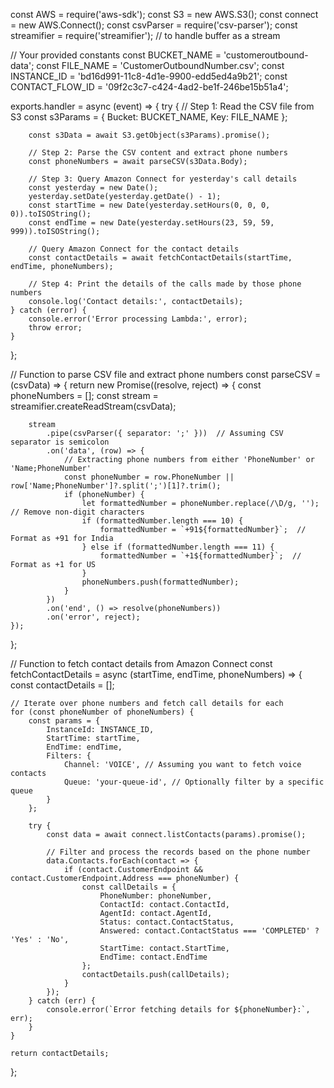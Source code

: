 const AWS = require('aws-sdk');
const S3 = new AWS.S3();
const connect = new AWS.Connect();
const csvParser = require('csv-parser');
const streamifier = require('streamifier');  // to handle buffer as a stream

// Your provided constants
const BUCKET_NAME = 'customeroutbound-data';
const FILE_NAME = 'CustomerOutboundNumber.csv';
const INSTANCE_ID = 'bd16d991-11c8-4d1e-9900-edd5ed4a9b21';
const CONTACT_FLOW_ID = '09f2c3c7-c424-4ad2-be1f-246be15b51a4';

exports.handler = async (event) => {
    try {
        // Step 1: Read the CSV file from S3
        const s3Params = {
            Bucket: BUCKET_NAME,
            Key: FILE_NAME
        };

        const s3Data = await S3.getObject(s3Params).promise();
        
        // Step 2: Parse the CSV content and extract phone numbers
        const phoneNumbers = await parseCSV(s3Data.Body);
        
        // Step 3: Query Amazon Connect for yesterday's call details
        const yesterday = new Date();
        yesterday.setDate(yesterday.getDate() - 1);
        const startTime = new Date(yesterday.setHours(0, 0, 0, 0)).toISOString();
        const endTime = new Date(yesterday.setHours(23, 59, 59, 999)).toISOString();

        // Query Amazon Connect for the contact details
        const contactDetails = await fetchContactDetails(startTime, endTime, phoneNumbers);

        // Step 4: Print the details of the calls made by those phone numbers
        console.log('Contact details:', contactDetails);
    } catch (error) {
        console.error('Error processing Lambda:', error);
        throw error;
    }
};

// Function to parse CSV file and extract phone numbers
const parseCSV = (csvData) => {
    return new Promise((resolve, reject) => {
        const phoneNumbers = [];
        const stream = streamifier.createReadStream(csvData);
        
        stream
            .pipe(csvParser({ separator: ';' }))  // Assuming CSV separator is semicolon
            .on('data', (row) => {
                // Extracting phone numbers from either 'PhoneNumber' or 'Name;PhoneNumber'
                const phoneNumber = row.PhoneNumber || row['Name;PhoneNumber']?.split(';')[1]?.trim();
                if (phoneNumber) {
                    let formattedNumber = phoneNumber.replace(/\D/g, '');  // Remove non-digit characters
                    if (formattedNumber.length === 10) {
                        formattedNumber = `+91${formattedNumber}`;  // Format as +91 for India
                    } else if (formattedNumber.length === 11) {
                        formattedNumber = `+1${formattedNumber}`;  // Format as +1 for US
                    }
                    phoneNumbers.push(formattedNumber);
                }
            })
            .on('end', () => resolve(phoneNumbers))
            .on('error', reject);
    });
};

// Function to fetch contact details from Amazon Connect
const fetchContactDetails = async (startTime, endTime, phoneNumbers) => {
    const contactDetails = [];

    // Iterate over phone numbers and fetch call details for each
    for (const phoneNumber of phoneNumbers) {
        const params = {
            InstanceId: INSTANCE_ID,
            StartTime: startTime,
            EndTime: endTime,
            Filters: {
                Channel: 'VOICE', // Assuming you want to fetch voice contacts
                Queue: 'your-queue-id', // Optionally filter by a specific queue
            }
        };

        try {
            const data = await connect.listContacts(params).promise();

            // Filter and process the records based on the phone number
            data.Contacts.forEach(contact => {
                if (contact.CustomerEndpoint && contact.CustomerEndpoint.Address === phoneNumber) {
                    const callDetails = {
                        PhoneNumber: phoneNumber,
                        ContactId: contact.ContactId,
                        AgentId: contact.AgentId,
                        Status: contact.ContactStatus,
                        Answered: contact.ContactStatus === 'COMPLETED' ? 'Yes' : 'No',
                        StartTime: contact.StartTime,
                        EndTime: contact.EndTime
                    };
                    contactDetails.push(callDetails);
                }
            });
        } catch (err) {
            console.error(`Error fetching details for ${phoneNumber}:`, err);
        }
    }

    return contactDetails;
};
